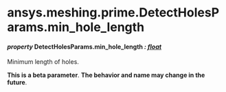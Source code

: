 # ansys.meshing.prime.DetectHolesParams.min_hole_length



#### *property* DetectHolesParams.min_hole_length *: [float](https://docs.python.org/3.11/library/functions.html#float)*

Minimum length of holes.

**This is a beta parameter**. **The behavior and name may change in the future**.

<!-- !! processed by numpydoc !! -->

